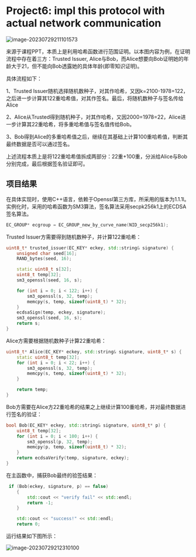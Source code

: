 # Project6: impl this protocol with actual network communication

<img src="C:\Users\Lenovo\AppData\Roaming\Typora\typora-user-images\image-20230729211101573.png" alt="image-20230729211101573"  />

来源于课程PPT，本质上是利用哈希函数进行范围证明。以本图内容为例，在证明流程中存在着三方：Trusted Issuer, Alice与Bob，而Alice想要向Bob证明她的年龄大于21，但不能向Bob透露她的具体年龄(即零知识证明)。

具体流程如下：

1、Trusted Issuer随机选择随机数种子，对其作哈希，又因k=2100-1978=122，之后进一步计算其122重哈希值，对其作签名。最后，将随机数种子与签名传给Alice

2、Alice从Trusted得到随机种子，对其作哈希，又因2000=1978=22，Alice进一步计算其22重哈希，将多重哈希值与签名值传给Bob。

3、Bob得到Alice的多重哈希值之后，继续在其基础上计算100重哈希值，判断其最终数据是否可以通过签名。

上述流程本质上是将122重哈希值拆成两部分：22重+100重，分派给Alice与Bob分别完成，最后根据签名验证即可。

## 项目结果

在具体实现时，使用C++语言，依赖于Openssl第三方库，所采用的版本为1.1.1l。实例化时，采用的哈希函数为SM3算法，签名算法采用secpk256k1上的ECDSA签名算法。

```c++
EC_GROUP* ecgroup = EC_GROUP_new_by_curve_name(NID_secp256k1);
```

Trusted Issuer方需要得到随机数种子，并计算122重哈希：

```c++
uint8_t* trusted_issuer(EC_KEY* eckey, std::string& signature) {
    unsigned char seed[16];
    RAND_bytes(seed, 16);

    static uint8_t s[32];
    uint8_t temp[32];
    sm3_openssl(seed, 16, s);

    for (int i = 0; i < 122; i++) {
        sm3_openssl(s, 32, temp);
        memcpy(s, temp, sizeof(uint8_t) * 32);
    }
    ecdsaSign(temp, eckey, signature);
    sm3_openssl(seed, 16, s);
    return s;
}
```

Alice方需要根据随机数种子计算22重哈希：

```c++
uint8_t* Alice(EC_KEY* eckey, std::string& signature, uint8_t* s) {
    static uint8_t temp[32];
    for (int i = 0; i < 22; i++) {
        sm3_openssl(s, 32, temp);
        memcpy(s, temp, sizeof(uint8_t) * 32);
    }

    return temp;
}
```

Bob方需要在Alice方22重哈希的结果之上继续计算100重哈希，并对最终数据进行签名的验证：

```c++
bool Bob(EC_KEY* eckey, std::string& signature, uint8_t* p) {
    uint8_t temp[32];
    for (int i = 0; i < 100; i++) {
        sm3_openssl(p, 32, temp);
        memcpy(p, temp, sizeof(uint8_t) * 32);
    }
    return ecdsaVerify(temp, signature, eckey);
}
```

在主函数中，捕获Bob最终的验签结果：

```c++
 if (Bob(eckey, signature, p) == false)
    {
        std::cout << "verify fail" << std::endl;
        return -1;
    }

    std::cout << "success!" << std::endl;
    return 0;
```

运行结果如下图所示：

<img src="C:\Users\Lenovo\AppData\Roaming\Typora\typora-user-images\image-20230729212310100.png" alt="image-20230729212310100"  />